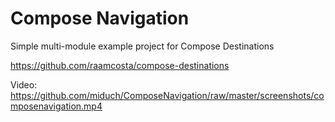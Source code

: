 # Compose Navigation 

Simple multi-module example project for Compose Destinations

https://github.com/raamcosta/compose-destinations

Video:
https://github.com/miduch/ComposeNavigation/raw/master/screenshots/composenavigation.mp4
